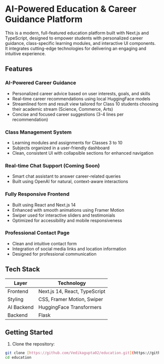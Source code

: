 # AI-Powered Education & Career Guidance Platform

This is a modern, full-featured education platform built with Next.js and TypeScript, designed to empower students with personalized career guidance, class-specific learning modules, and interactive UI components. It integrates cutting-edge technologies for delivering an engaging and intuitive experience.

## Features

### AI-Powered Career Guidance
- Personalized career advice based on user interests, goals, and skills
- Real-time career recommendations using local HuggingFace models
- Streamlined form and result view tailored for Class 10 students choosing their academic stream (Science, Commerce, Arts)
- Concise and focused career suggestions (3-4 lines per recommendation)

### Class Management System
- Learning modules and assignments for Classes 3 to 10
- Subjects organized in a user-friendly dashboard
- Clean, consistent UI with collapsible sections for enhanced navigation

### Real-time Chat Support (Coming Soon)
- Smart chat assistant to answer career-related queries
- Built using OpenAI for natural, context-aware interactions

### Fully Responsive Frontend
- Built using React and Next.js 14
- Enhanced with smooth animations using Framer Motion
- Swiper used for interactive sliders and testimonials
- Optimized for accessibility and mobile responsiveness

### Professional Contact Page
- Clean and intuitive contact form
- Integration of social media links and location information
- Designed for professional communication

## Tech Stack

| Layer | Technology |
|-------|------------|
| Frontend | Next.js 14, React, TypeScript |
| Styling | CSS, Framer Motion, Swiper |
| AI Backend | HuggingFace Transformers |
| Backend | Flask |

## Getting Started

1. Clone the repository:
```bash
git clone [https://github.com/Vedikagupta02/education.git](https://github.com/Vedikagupta02/education.git)
cd education
